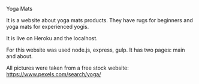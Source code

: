 Yoga Mats

It is a website about yoga mats products. They have rugs for beginners and yoga mats for experienced yogis. 

It is live on Heroku and the localhost. 

For this website was used node.js, express, gulp. It has two pages: main and about. 

All pictures were taken from a free stock website: https://www.pexels.com/search/yoga/


